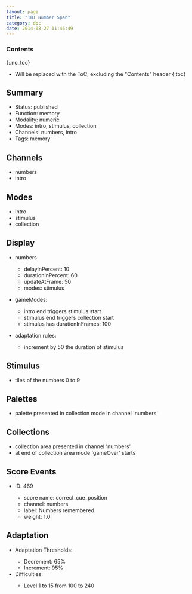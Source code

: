 ```yaml
---
layout: page
title: "181 Number Span"
category: doc
date: 2014-08-27 11:46:49
---
```


### Contents
{:.no_toc}

* Will be replaced with the ToC, excluding the "Contents" header
{:toc}

## Summary
<p>
<ul>
<li>Status: published</li>
<li>Function: memory</li>
<li>Modality: numeric</li>
<li>Modes: intro, stimulus, collection</li>
<li>Channels: numbers, intro</li>
<li>Tags: memory</li>
</ul>
</p>

## Channels
<p>
<ul>
<li>numbers</li>
<li>intro</li>
</ul>
</p>

## Modes
<p>
<ul>
<li>intro</li>
<li>stimulus</li>
<li>collection</li>
</ul>
</p>

## Display
<p>
<ul>
<li>numbers</li>
<ul>
<li>delayInPercent: 10</li>
<li>durationInPercent: 60</li>
<li>updateAtFrame: 50</li>
<li>modes: stimulus</li>
</ul>
</ul>
</p>

<p>
<ul>
<li>gameModes:</li>
<ul>
<li>intro end triggers stimulus start</li>
<li>stimulus end triggers collection start</li>
<li>stimulus has durationInFrames: 100</li>
</ul>
</ul>
</p>


<p>
<ul>
<li>adaptation rules:</li>
<ul>
<li>increment by 50 the duration of stimulus</li>
</ul>
</ul>
</p>

## Stimulus
<p>
<ul>
<li>tiles of the numbers 0 to 9</li>
</ul>
</p>

## Palettes
<p>
<ul>
<li>palette presented in collection mode in channel 'numbers'</li>
</ul>
</p>

## Collections
<p>
<ul>
<li>collection area presented in channel 'numbers'</li>
<li>at end of collection area mode 'gameOver' starts</li>
</ul>
</p>

## Score Events
<p>
<ul>
<li>ID: 469</li>
<ul>
<li>score name: correct_cue_position</li>
<li>channel: numbers</li>
<li>label: Numbers remembered</li>
<li>weight: 1.0</li>
</ul>
</ul>
</p>

## Adaptation
<p>
<ul>
<li>Adaptation Thresholds:</li>
<ul>
<li>Decrement: 65%</li>
<li> Increment: 95%</li>
</ul>
<li>Difficulties:</li>
<ul>
<li>Level 1 to 15 from 100 to 240</li>
</ul>
</ul>
</p>

